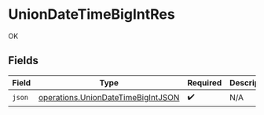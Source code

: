 # UnionDateTimeBigIntRes

OK


## Fields

| Field                                                                                    | Type                                                                                     | Required                                                                                 | Description                                                                              |
| ---------------------------------------------------------------------------------------- | ---------------------------------------------------------------------------------------- | ---------------------------------------------------------------------------------------- | ---------------------------------------------------------------------------------------- |
| `json`                                                                                   | [operations.UnionDateTimeBigIntJSON](../../models/operations/uniondatetimebigintjson.md) | :heavy_check_mark:                                                                       | N/A                                                                                      |